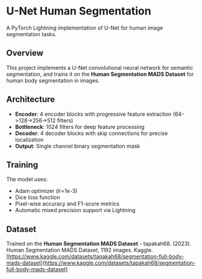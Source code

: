 # U-Net Human Segmentation

A PyTorch Lightning implementation of U-Net for human image segmentation tasks.

## Overview

This project implements a U-Net convolutional neural network for semantic segmentation, and trains it on the **Human Segmentation MADS Dataset** for human body segmentation in images.

## Architecture

- **Encoder**: 4 encoder blocks with progressive feature extraction (64->128->256->512 filters)
- **Bottleneck**: 1024 filters for deep feature processing
- **Decoder**: 4 decoder blocks with skip connections for precise localization
- **Output**: Single channel binary segmentation mask

## Training

The model uses:
- Adam optimizer (lr=1e-3)
- Dice loss function
- Pixel-wise accuracy and F1-score metrics
- Automatic mixed precision support via Lightning

## Dataset

Trained on the **Human Segmentation MADS Dataset** - tapakah68. (2023). Human Segmentation MADS Dataset, 1192 images. Kaggle. [https://www.kaggle.com/datasets/tapakah68/segmentation-full-body-mads-dataset](https://www.kaggle.com/datasets/tapakah68/segmentation-full-body-mads-dataset)
